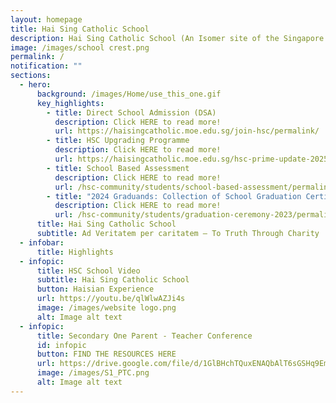 ```yaml
---
layout: homepage
title: Hai Sing Catholic School
description: Hai Sing Catholic School (An Isomer site of the Singapore Government)
image: /images/school crest.png
permalink: /
notification: ""
sections:
  - hero:
      background: /images/Home/use_this_one.gif
      key_highlights:
        - title: Direct School Admission (DSA)
          description: Click HERE to read more!
          url: https://haisingcatholic.moe.edu.sg/join-hsc/permalink/
        - title: HSC Upgrading Programme
          description: Click HERE to read more!
          url: https://haisingcatholic.moe.edu.sg/hsc-prime-update-2025/
        - title: School Based Assessment
          description: Click HERE to read more!
          url: /hsc-community/students/school-based-assessment/permalink/
        - title: "2024 Graduands: Collection of School Graduation Certificate"
          description: Click HERE to read more!
          url: /hsc-community/students/graduation-ceremony-2023/permalink/
      title: Hai Sing Catholic School
      subtitle: Ad Veritatem per caritatem – To Truth Through Charity
  - infobar:
      title: Highlights
  - infopic:
      title: HSC School Video
      subtitle: Hai Sing Catholic School
      button: Haisian Experience
      url: https://youtu.be/qlWlwAZJi4s
      image: /images/website logo.png
      alt: Image alt text
  - infopic:
      title: Secondary One Parent - Teacher Conference
      id: infopic
      button: FIND THE RESOURCES HERE
      url: https://drive.google.com/file/d/1GlBHchTQuxENAQbAlT6sGSHq9EmyJqpz/view?usp=sharing
      image: /images/S1_PTC.png
      alt: Image alt text
---
```

